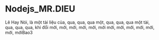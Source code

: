 # Nodejs_MR.DIEU
Lê Hay Nói, là một tài liệu của, qua, qua, qua một, qua, qua, qua một tài, qua, qua, qua, khi đổi mới, mới, mới, mới, mới, mới mới, mới, mới, mới, mới, mới, mớiBao3
